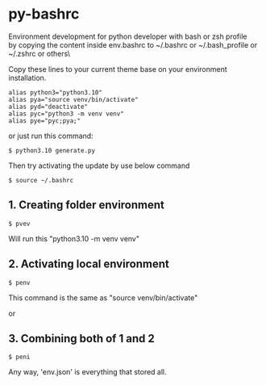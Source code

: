 # py-bashrc
Environment development for python developer with bash or zsh profile\
by copying the content inside env.bashrc to ~/.bashrc or ~/.bash_profile or ~/.zshrc or others\

Copy these lines to your current theme base on your environment installation.
```
alias python3="python3.10"
alias pya="source venv/bin/activate"
alias pyd="deactivate"
alias pyc="python3 -m venv venv"
alias pye="pyc;pya;"
```

or just run this command:
```
$ python3.10 generate.py
```

Then try activating the update by use below command
```
$ source ~/.bashrc
```

## 1. Creating folder environment
```
$ pvev
```
Will run this "python3.10 -m venv venv"

## 2. Activating local environment
```
$ penv
```
This command is the same as "source venv/bin/activate"


or
## 3. Combining both of 1 and 2
```
$ peni
```

Any way, 'env.json' is everything that stored all.

